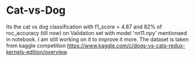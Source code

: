 # Cat-vs-Dog
Its the cat vs dog classification with f1_score = 4.87 and 82% of roc_accuracy (till now) on Validation set with model 'nn11.npy' mentionaed in notebook.
I am still working on it to improve it more. 
The dataset is taken from kaggle competition https://www.kaggle.com/c/dogs-vs-cats-redux-kernels-edition/overview.
